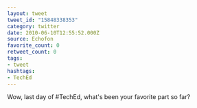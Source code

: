 ```yaml
---
layout: tweet
tweet_id: "15848338353"
category: twitter
date: 2010-06-10T12:55:52.000Z
source: Echofon
favorite_count: 0
retweet_count: 0
tags:
- tweet
hashtags:
- TechEd
---
```


Wow, last day of #TechEd, what's been your favorite part so far?
